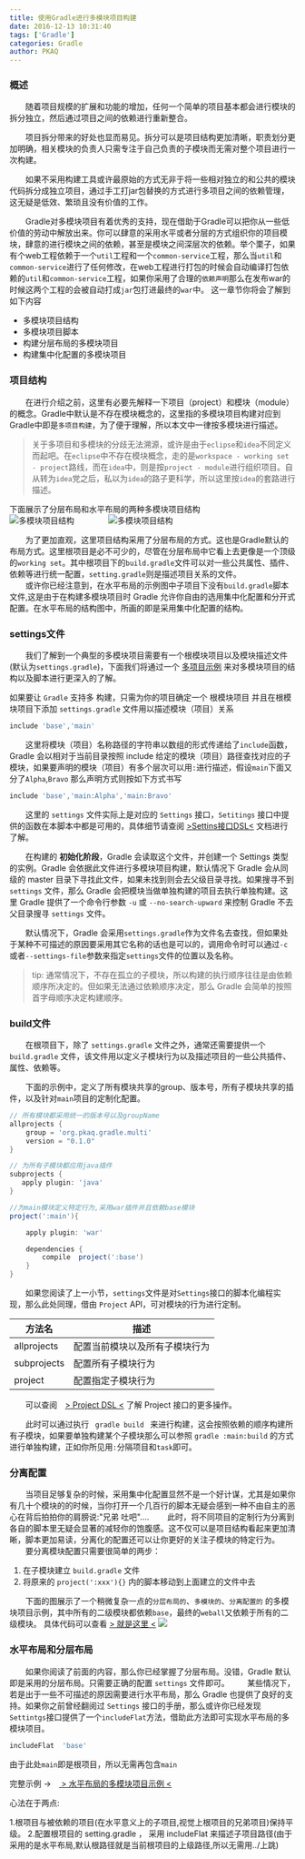 ```yaml
---
title: 使用Gradle进行多模块项目构建
date: 2016-12-13 10:31:40
tags: ['Gradle']
categories: Gradle
author: PKAQ
---
```


<!-- toc -->

### 概述
　　随着项目规模的扩展和功能的增加，任何一个简单的项目基本都会进行模块的拆分独立，然后通过项目之间的依赖进行重新整合。
  
　　项目拆分带来的好处也显而易见。拆分可以是项目结构更加清晰，职责划分更加明确，相关模块的负责人只需专注于自己负责的子模块而无需对整个项目进行一次构建。　　
  
　　如果不采用构建工具或许最原始的方式无非于将一些相对独立的和公共的模块代码拆分成独立项目，通过手工打jar包替换的方式进行多项目之间的依赖管理，这无疑是低效、繁琐且没有价值的工作。
  
<!-- more -->
  
　　Gradle对多模块项目有着优秀的支持，现在借助于Gradle可以把你从一些低价值的劳动中解放出来。你可以肆意的采用水平或者分层的方式组织你的项目模块，肆意的进行模块之间的依赖，甚至是模块之间深层次的依赖。举个栗子，如果有个web工程依赖于一个`util`工程和一个`common-service`工程，那么当`util`和`common-service`进行了任何修改，在web工程进行打包的时候会自动编译打包依赖的`util`和`common-service`工程，如果你采用了合理的`依赖声明`那么在发布war的时候这两个工程的会被自动打成`jar`包打进最终的`war`中。
  这一章节你将会了解到如下内容
  
  * 多模块项目结构
  * 多模块项目脚本
  * 构建分层布局的多模块项目
  * 构建集中化配置的多模块项目

### 项目结构
　　在进行介绍之前，这里有必要先解释一下项目（project）和模块（module）的概念。Gradle中默认是不存在模块概念的，这里指的多模块项目构建对应到Gradle中即是`多项目构建`，为了便于理解，所以本文中一律按多模块进行描述。
>关于多项目和多模块的分歧无法溯源，或许是由于`eclipse`和`idea`不同定义而起吧。在`eclipse`中不存在模块概念，走的是`workspace - working set - project`路线，而在`idea`中，则是按`project - module`进行组织项目。自从转为`idea`党之后，私以为`idea`的路子更科学，所以这里按`idea`的套路进行描述。   

下面展示了分层布局和水平布局的两种多模块项目结构   
![多模块项目结构](structure.jpg)　　　　
![多模块项目结构](structure-flat.jpg)　　

　　为了更加直观，这里项目结构采用了分层布局的方式。这也是Gradle默认的布局方式。这里根项目是必不可少的，尽管在分层布局中它看上去更像是一个顶级的`working set`。其中根项目下的`build.gradle`文件可以对一些公共属性、插件、依赖等进行统一配置，`setting.gradle`则是描述项目关系的文件。   
　　或许你已经注意到，在水平布局的示例图中子项目下没有`build.gradle`脚本文件,这是由于在构建多模块项目时 Gradle 允许你自由的选用集中化配置和分开式配置。在水平布局的结构图中，所画的即是采用集中化配置的结构。
  
### settings文件

　　我们了解到一个典型的多模块项目需要有一个根模块项目以及模块描述文件(默认为`settings.gradle`)，下面我们将通过一个 [多项目示例](https://github.com/GradleCN/GradleSide/tree/master/17-multi-project-central) 来对多模块项目的结构以及脚本进行更深入的了解。
  
如果要让 `Gradle` 支持多
构建，只需为你的项目确定一个 根模块项目 并且在根模块项目下添加 `settings.gradle` 文件用以描述模块（项目）关系
```groovy
include 'base','main'
```
　　这里将模块（项目）名称路径的字符串以数组的形式传递给了`include`函数，Gradle 会以相对于当前目录按照 include 给定的模块（项目）路径查找对应的子模块，如果要声明的模块（项目）有多个层次可以用`:`进行描述，假设`main`下面又分了`Alpha`,`Bravo` 那么声明方式则按如下方式书写
```groovy
include 'base','main:Alpha','main:Bravo'
```
　　这里的 `settings` 文件实际上是对应的 `Settings` 接口，`Setitings` 接口中提供的函数在本脚本中都是可用的，具体细节请查阅 [>Settins接口DSL<](https://docs.gradle.org/current/dsl/) 文档进行了解。
  
　　在构建的 **初始化阶段**，Gradle 会读取这个文件，并创建一个 Settings 类型的实例。Gradle 会依据此文件进行多模块项目构建，默认情况下 Gradle 会从同级的 master 目录下寻找此文件，如果未找到则会去父级目录寻找。如果搜寻不到 `settings` 文件，那么 Gradle 会把模块当做单独构建的项目去执行单独构建。这里 Gradle 提供了一个命令行参数 `-u` 或 `--no-search-upward` 来控制 Gradle 不去父目录搜寻 `settings` 文件。
  
　　默认情况下，Gradle 会采用`settings.gradle`作为文件名去查找，但如果处于某种不可描述的原因要采用其它名称的话也是可以的，调用命令时可以通过`-c`或者`--settings-file`参数来指定`settings`文件的位置以及名称。
  
  > tip: 通常情况下，不存在孤立的子模块，所以构建的执行顺序往往是由依赖顺序所决定的。但如果无法通过依赖顺序决定，那么 Gradle 会简单的按照首字母顺序决定构建顺序。

### build文件
　　在根项目下，除了 `settings.gradle` 文件之外，通常还需要提供一个 `build.gradle` 文件，该文件用以定义子模块行为以及描述项目的一些公共插件、属性、依赖等。
  
　　下面的示例中，定义了所有模块共享的group、版本号，所有子模块共享的插件，以及针对`main`项目的定制化配置。
```groovy
// 所有模块都采用统一的版本号以及groupName
allprojects {
    group = 'org.pkaq.gradle.multi'
    version = "0.1.0"
}

// 为所有子模块都应用java插件
subprojects {
   apply plugin: 'java'
}

//为main模块定义特定行为,采用war插件并且依赖base模块
project(':main'){

	apply plugin: 'war'

	dependencies {
    	compile  project(':base')
	}
}
```

　　如果您阅读了上一小节，`settings`文件是对`Settings`接口的脚本化编程实现，那么此处同理，借由 `Project` API，可对模块的行为进行定制。
  
| 方法名 | 描述 |
|--------|--------|
|   allprojects     |    配置当前模块以及所有子模块行为    |
|   subprojects     |    配置所有子模块行为    |
|   project     |    配置指定子模块行为    |

　　可以查阅　[> Project DSL <](https://docs.gradle.org/current/dsl/org.gradle.api.Project.html) 了解 Project 接口的更多操作。
  
　　此时可以通过执行  `  gradle build  ` 来进行构建，这会按照依赖的顺序构建所有子模块，如果要单独构建某个子模块那么可以参照 `gradle :main:build` 的方式进行单独构建，正如你所见用`:`分隔项目和`task`即可。
  
### 分离配置

　　当项目足够复杂的时候，采用集中化配置显然不是一个好计谋，尤其是如果你有几十个模块的的时候，当你打开一个几百行的脚本无疑会感到一种不由自主的恶心在背后拍拍你的肩膀说:"兄弟 吐吧"....
　　此时，将不同项目的定制行为分离到各自的脚本里无疑会显著的减轻你的饱腹感。这不仅可以是项目结构看起来更加清晰，脚本更加易读，分离化的配置还可以让你更好的关注子模块的特定行为。
　　要分离模块配置只需要很简单的两步：
 1. 在子模块建立 `build.gradle` 文件
 2. 将原来的 `project(':xxx'){}` 内的脚本移动到上面建立的文件中去
 
　　下面的图展示了一个稍微复杂一点的`分层布局的`、`多模块的`、`分离配置的` 的多模块项目示例，其中所有的二级模块都依赖`base`，最终的`weball`又依赖于所有的二级模块。
 具体代码可以查看 [> 就是这里 <](https://github.com/GradleCN/GradleSide/tree/master/01-multi-project)
![](multi.jpg)

### 水平布局和分层布局

　　如果你阅读了前面的内容，那么你已经掌握了分层布局。没错，Gradle 默认即是采用的分层布局。只需要正确的配置 `settings` 文件即可。
　　某些情况下，若是出于一些不可描述的原因需要进行水平布局，那么 Gradle 也提供了良好的支持。如果你之前曾经翻阅过 `Settings` 接口的手册，那么或许你已经发现`Settintgs`接口提供了一个`includeFlat`方法，借助此方法即可实现水平布局的多模块项目。
  ```groovy
  includeFlat  'base'
  ```
  
由于此处`main`即是根项目，所以无需再包含`main`
  
完整示例 ->　[ > 水平布局的多模块项目示例 < ](https://github.com/GradleCN/GradleSide/tree/master/16-multi-project-flat)

心法在于两点:

 1.根项目与被依赖的项目(在水平意义上的子项目,视觉上根项目的兄弟项目)保持平级。 
 2.配置根项目的  setting.gradle  ， 采用  includeFlat  来描述子项目路径(由于采用的是水平布局,默认根路径就是当前根项目的上级路径,所以无需用../上跳)

